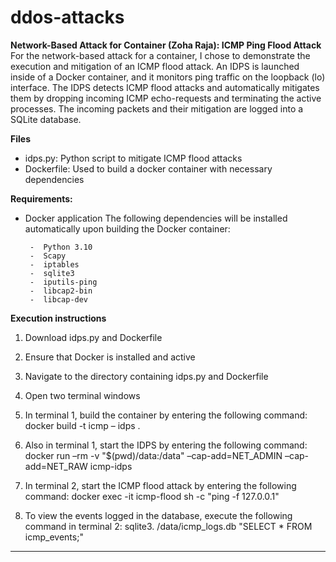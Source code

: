 # ddos-attacks

**Network-Based Attack for Container (Zoha Raja): ICMP Ping Flood Attack**
For the network-based attack for a container, I chose to demonstrate the execution and mitigation of an ICMP flood attack. An IDPS is launched inside of a Docker container, and it monitors ping traffic on the loopback (lo) interface. The IDPS detects ICMP flood attacks and automatically mitigates them by dropping incoming ICMP echo-requests and terminating the active processes. The incoming packets and their mitigation are logged into a SQLite database.

**Files**
-	idps.py: Python script to mitigate ICMP flood attacks
-	Dockerfile: Used to build a docker container with necessary dependencies
  
**Requirements:**
-	Docker application
The following dependencies will be installed automatically upon building the Docker container:

         -	Python 3.10
         -	Scapy
         -	iptables
         -	sqlite3
         -	iputils-ping
         -	libcap2-bin
         -	libcap-dev

**Execution instructions**
1.	Download idps.py and Dockerfile
2.	Ensure that Docker is installed and active
3.	Navigate to the directory containing idps.py and Dockerfile
4.	Open two terminal windows
5.	In terminal 1, build the container by entering the following command:
         docker build -t icmp – idps .

7.	Also in terminal 1, start the IDPS by entering the following command:
         docker run –rm -v "$(pwd)/data:/data" –cap-add=NET_ADMIN –cap-add=NET_RAW icmp-idps

8.	In terminal 2, start the ICMP flood attack by entering the following command:
         docker exec -it icmp-flood sh -c "ping -f 127.0.0.1"

10.	To view the events logged in the database, execute the following command in terminal 2:
          sqlite3. /data/icmp_logs.db "SELECT * FROM icmp_events;"
   	
*************************************************************************************************************************************************


